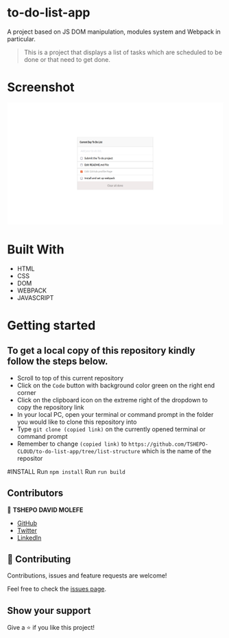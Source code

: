 # to-do-list-app
A project based on JS DOM manipulation, modules system and Webpack in particular. 


> This is a project that displays a list of tasks which are scheduled to be done or that need to get done.
# Screenshot
![screenshot](screenshot.png)
# Built With

- HTML
- CSS
- DOM
- WEBPACK
- JAVASCRIPT
# Getting started

## To get a local copy of this repository kindly follow the steps below.
- Scroll to top of this current repository
- Click on the `Code` button with background color green on the right end corner
- Click on the clipboard icon on the extreme right of the dropdown to copy the repository link
- In your local PC, open your terminal or command prompt in the folder you would like to clone this repository into
- Type `git clone (copied link)` on the currently opened terminal or command prompt
- Remember to change `(copied link)` to `https://github.com/TSHEPO-CLOUD/to-do-list-app/tree/list-structure` which is the name of the repositor

#INSTALL
Run `npm install`
Run `run build`

## Contributors

👤 **TSHEPO DAVID MOLEFE**

- [GitHub](https://github.com/TSHEPO-CLOUD)
- [Twitter](https://twitter.com/tshepomolefem)
- [LinkedIn](https://www.linkedin.com/in/tshepo-molefe-8153313b)


## 🤝 Contributing

Contributions, issues and feature requests are welcome!

Feel free to check the [issues page](issues/).

## Show your support

Give a ⭐️ if you like this project!

